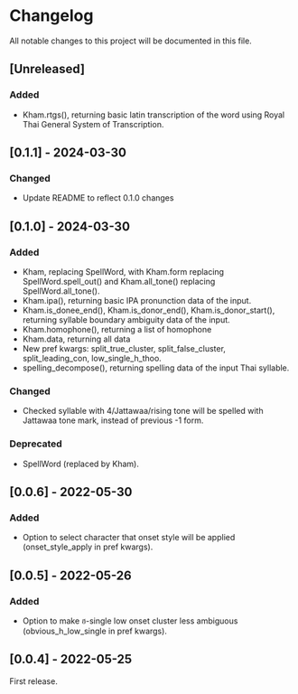 # Changelog
All notable changes to this project will be documented in this file.

## [Unreleased]

### Added

- Kham.rtgs(), returning basic latin transcription of the word using Royal Thai General System of Transcription.

## [0.1.1] - 2024-03-30

### Changed

- Update README to reflect 0.1.0 changes

## [0.1.0] - 2024-03-30

### Added

- Kham, replacing SpellWord, with Kham.form replacing SpellWord.spell_out() and Kham.all_tone() replacing SpellWord.all_tone().
- Kham.ipa(), returning basic IPA pronunction data of the input.
- Kham.is_donee_end(), Kham.is_donor_end(), Kham.is_donor_start(), returning syllable boundary ambiguity data of the input.
- Kham.homophone(), returning a list of homophone
- Kham.data, returning all data
- New pref kwargs: split_true_cluster, split_false_cluster, split_leading_con, low_single_h_thoo.
- spelling_decompose(), returning spelling data of the input Thai syllable.

### Changed

- Checked syllable with 4/Jattawaa/rising tone will be spelled with Jattawaa tone mark, instead of previous -1 form.

### Deprecated

- SpellWord (replaced by Kham).

## [0.0.6] - 2022-05-30

### Added

- Option to select character that onset style will be applied (onset_style_apply in pref kwargs).

## [0.0.5] - 2022-05-26

### Added

- Option to make ฮ-single low onset cluster less ambiguous (obvious_h_low_single in pref kwargs).

## [0.0.4] - 2022-05-25

First release.